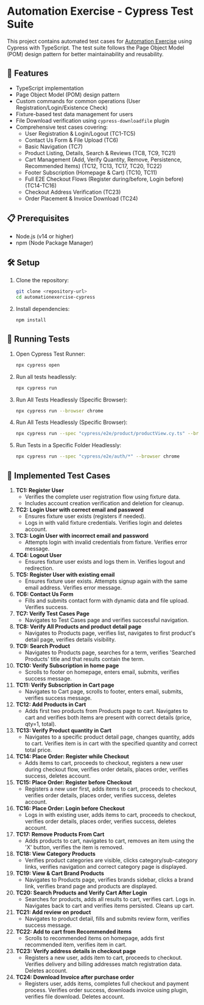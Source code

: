 # Automation Exercise - Cypress Test Suite

This project contains automated test cases for [Automation Exercise](https://automationexercise.com/) using Cypress with TypeScript. The test suite follows the Page Object Model (POM) design pattern for better maintainability and reusability.

## 🚀 Features

- TypeScript implementation
- Page Object Model (POM) design pattern
- Custom commands for common operations (User Registration/Login/Existence Check)
- Fixture-based test data management for users
- File Download verification using `cypress-downloadfile` plugin
- Comprehensive test cases covering:
  - User Registration & Login/Logout (TC1-TC5)
  - Contact Us Form & File Upload (TC6)
  - Basic Navigation (TC7)
  - Product Listing, Details, Search & Reviews (TC8, TC9, TC21)
  - Cart Management (Add, Verify Quantity, Remove, Persistence, Recommended Items) (TC12, TC13, TC17, TC20, TC22)
  - Footer Subscription (Homepage & Cart) (TC10, TC11)
  - Full E2E Checkout Flows (Register during/before, Login before) (TC14-TC16)
  - Checkout Address Verification (TC23)
  - Order Placement & Invoice Download (TC24)

## 📋 Prerequisites

- Node.js (v14 or higher)
- npm (Node Package Manager)

## 🛠️ Setup

1. Clone the repository:

   ```bash
   git clone <repository-url>
   cd automationexercise-cypress
   ```

2. Install dependencies:
   ```bash
   npm install
   ```

## 🧪 Running Tests

1. Open Cypress Test Runner:

   ```bash
   npx cypress open
   ```

2. Run all tests headlessly:

   ```bash
   npx cypress run
   ```

3. Run All Tests Headlessly (Specific Browser):

   ```bash
   npx cypress run --browser chrome
   ```

4. Run All Tests Headlessly (Specific Browser):

   ```bash
   npx cypress run --spec "cypress/e2e/product/productView.cy.ts" --browser chrome
   ```

5. Run Tests in a Specific Folder Headlessly:
   ```bash
   npx cypress run --spec "cypress/e2e/auth/*" --browser chrome
   ```

## 📝 Implemented Test Cases

1.  **TC1: Register User**
    - Verifies the complete user registration flow using fixture data.
    - Includes account creation verification and deletion for cleanup.
2.  **TC2: Login User with correct email and password**
    - Ensures fixture user exists (registers if needed).
    - Logs in with valid fixture credentials. Verifies login and deletes account.
3.  **TC3: Login User with incorrect email and password**
    - Attempts login with invalid credentials from fixture. Verifies error message.
4.  **TC4: Logout User**
    - Ensures fixture user exists and logs them in. Verifies logout and redirection.
5.  **TC5: Register User with existing email**
    - Ensures fixture user exists. Attempts signup again with the same email address. Verifies error message.
6.  **TC6: Contact Us Form**
    - Fills and submits contact form with dynamic data and file upload. Verifies success.
7.  **TC7: Verify Test Cases Page**
    - Navigates to Test Cases page and verifies successful navigation.
8.  **TC8: Verify All Products and product detail page**
    - Navigates to Products page, verifies list, navigates to first product's detail page, verifies details visibility.
9.  **TC9: Search Product**
    - Navigates to Products page, searches for a term, verifies 'Searched Products' title and that results contain the term.
10. **TC10: Verify Subscription in home page**
    - Scrolls to footer on homepage, enters email, submits, verifies success message.
11. **TC11: Verify Subscription in Cart page**
    - Navigates to Cart page, scrolls to footer, enters email, submits, verifies success message.
12. **TC12: Add Products in Cart**
    - Adds first two products from Products page to cart. Navigates to cart and verifies both items are present with correct details (price, qty=1, total).
13. **TC13: Verify Product quantity in Cart**
    - Navigates to a specific product detail page, changes quantity, adds to cart. Verifies item is in cart with the specified quantity and correct total price.
14. **TC14: Place Order: Register while Checkout**
    - Adds items to cart, proceeds to checkout, registers a new user during checkout flow, verifies order details, places order, verifies success, deletes account.
15. **TC15: Place Order: Register before Checkout**
    - Registers a new user first, adds items to cart, proceeds to checkout, verifies order details, places order, verifies success, deletes account.
16. **TC16: Place Order: Login before Checkout**
    - Logs in with existing user, adds items to cart, proceeds to checkout, verifies order details, places order, verifies success, deletes account.
17. **TC17: Remove Products From Cart**
    - Adds products to cart, navigates to cart, removes an item using the 'X' button, verifies the item is removed.
18. **TC18: View Category Products**
    - Verifies product categories are visible, clicks category/sub-category links, verifies navigation and correct category page is displayed.
19. **TC19: View & Cart Brand Products**
    - Navigates to Products page, verifies brands sidebar, clicks a brand link, verifies brand page and products are displayed.
20. **TC20: Search Products and Verify Cart After Login**
    - Searches for products, adds all results to cart, verifies cart. Logs in. Navigates back to cart and verifies items persisted. Cleans up cart.
21. **TC21: Add review on product**
    - Navigates to product detail, fills and submits review form, verifies success message.
22. **TC22: Add to cart from Recommended items**
    - Scrolls to recommended items on homepage, adds first recommended item, verifies item in cart.
23. **TC23: Verify address details in checkout page**
    - Registers a new user, adds item to cart, proceeds to checkout. Verifies delivery and billing addresses match registration data. Deletes account.
24. **TC24: Download Invoice after purchase order**
    - Registers user, adds items, completes full checkout and payment process. Verifies order success, downloads invoice using plugin, verifies file download. Deletes account.
